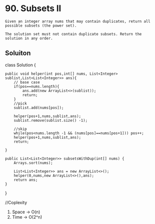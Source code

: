 # 90. Subsets II
```PS
Given an integer array nums that may contain duplicates, return all possible subsets (the power set).

The solution set must not contain duplicate subsets. Return the solution in any order.

 ```
 ## Soluiton
 class Solution {
    
    public void helper(int pos,int[] nums, List<Integer> sublist,List<List<Integer>> ans){
        // base case
        if(pos==nums.length){
            ans.add(new ArrayList<>(sublist));
            return;
        }
        //pick
        sublist.add(nums[pos]);
        
        helper(pos+1,nums,sublist,ans);
        sublist.remove(sublist.size() -1);
        
        //skip
        while(pos<nums.length -1 && (nums[pos]==nums[pos+1])) pos++;
        helper(pos+1,nums,sublist,ans);
        return;
        
    }
    
    public List<List<Integer>> subsetsWithDup(int[] nums) {
        Arrays.sort(nums);
        
        List<List<Integer>> ans = new ArrayList<>();
        helper(0,nums,new ArrayList<>(),ans);
        return ans;
    }
}

//Coplexity
1. Space -> O(n)
2. Time -> O(2^n)